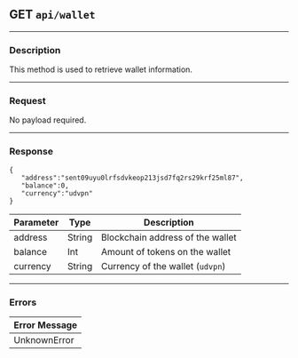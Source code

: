 ## GET `api/wallet`

---

### Description

This method is used to retrieve wallet information.

---

### Request

No payload required.

---

### Response

```
{
   "address":"sent09uyu0lrfsdvkeop213jsd7fq2rs29krf25ml87",
   "balance":0,
   "currency":"udvpn"
}
```

| Parameter                       | Type        | Description                                         |
|---------------------------------|-------------|-----------------------------------------------------|
| address                         | String      | Blockchain address of the wallet                    |
| balance                         | Int         | Amount of tokens on the wallet                       |
| currency                        | String      | Currency of the wallet (`udvpn`)                    |

---

### Errors

| Error Message                   |
|---------------------------------|
| UnknownError                    |
